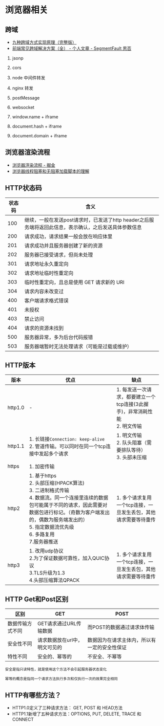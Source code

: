 <!--
 * @Author       : HyFun
 * @Date         : 2021-07-22 22:26:31
 * @Description  :
 * @LastEditors  : HyFun
 * @LastEditTime : 2021-08-11 15:26:04
-->

# 浏览器相关

## 跨域

- [九种跨域方式实现原理（完整版）](https://juejin.cn/post/6844903767226351623)
- [前端常见跨域解决方案（全） - 个人文章 - SegmentFault 思否](https://segmentfault.com/a/1190000011145364?utm_medium=referral&utm_source=tuicool)

1. jsonp

2. cors

3. node 中间件转发

4. nginx 转发

5. postMessage

6. websocket

7. window.name + iframe

8. document.hash + iframe

9. document.domain + iframe

## 浏览器渲染流程

- [浏览器渲染流程 - 掘金](https://juejin.im/post/5dcbbbbd6fb9a0606a206c14)
- [浏览器线程阻塞和无阻塞加载脚本的理解](https://segmentfault.com/a/1190000006143086)

## HTTP状态码

| 状态码 | 含义 |
| - | - |
| 100 | 继续，一般在发送post请求时，已发送了http header之后服务端将返回此信息，表示确认，之后发送具体参数信息 |
| 200 | 请求成功，请求结果一般会放在响应体里 |
| 201 | 请求成功并且服务器创建了新的资源 |
| 202 | 服务器已接受请求，但尚未处理 |
| 301 | 请求地址永久重定向 |
| 302 | 请求地址临时性重定向 |
| 303 | 临时性重定向，且总是使用 GET 请求新的 URI |
| 304 | 请求内容未改变过 |
| 400 | 客户端请求格式错误 |
| 401 | 未授权 |
| 403 | 禁止访问 |
| 404 | 请求的资源未找到 |
| 500 | 服务器异常，多为后台代码报错 |
| 503 | 服务器端暂时无法处理请求（可能是过载或维护） |


## HTTP版本

| 版本 | 优点 | 缺点 |
| - | - | - |
| http1.0 | - | 1. 每发送一次请求，都要建立一个tcp连接(3此握手)，非常消耗性能<br> 2. 明文传输 |
| http1.1 | 1. 长链接`Connection: keep-alive`<br>2. 管道传输。可以同时在同一个tcp连接中发起多个请求 | 1. 明文传输<br>2. 队头阻塞（需要排队等待）<br>3. 头部未压缩 |
| https | 1. 加密传输 |  |
| http2 | 1. 基于https<br>2. 头部压缩(HPACK算法) <br>3. 二进制格式传输<br>4. 数据流。同一个连接里连续的数据包可能属于不同的请求，因此需要对数据包进行标记。（奇数为客户端发出的，偶数为服务端发出的）<br>5. 指定数据流优先级<br>6. 多路复用<br>7.服务器推送 | 1. 多个请求复用一个tcp连接，一旦发生丢包，其他请求需要等待重传 |
| http3 | 1. 改用udp协议<br>2.为了保证数据可靠性，加入QUIC协议<br>3.TLS升级为1.3<br>4.头部压缩算法QPACK | 1. 多个请求复用一个tcp连接，一旦发生丢包，其他请求需要等待重传 |

## HTTP Get和Post区别
| 区别 | GET | POST |
| - | - | - |
| 数据传输方式不同 | GET请求通过URL传输数据 | 而POST的数据通过请求体传输 |
| 安全性不同 | 请求数据放在url中，明文可见的 | 数据因为在请求主体内，所以有一定的安全性保证 |
| 特性不同 | 安全的、幂等的 | 不安全、不幂等 |

`安全是指只读特性，就是使用这个方法不会引起服务器状态变化`

`幂等的概念是指同一个请求方法执行多次和仅执行一次的效果完全相同`

## HTTP有哪些方法？
- HTTP1.0定义了三种请求方法： GET, POST 和 HEAD方法
- HTTP1.1新增了五种请求方法：OPTIONS, PUT, DELETE, TRACE 和 CONNECT